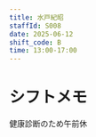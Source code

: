 ```yaml
---
title: 水戸紀昭
staffId: S008
date: 2025-06-12
shift_code: B
time: 13:00-17:00
---
```

# シフトメモ
健康診断のため午前休 